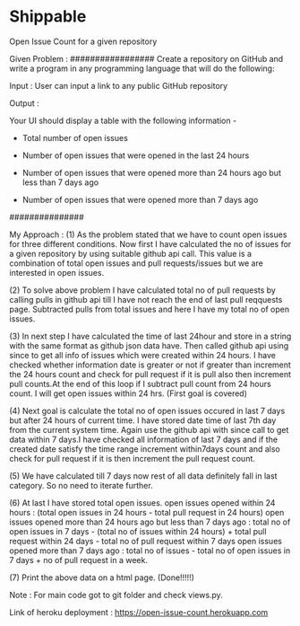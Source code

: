 # Shippable
Open Issue Count for a given repository

Given Problem : 
#################
Create a repository on GitHub and write a program in any programming language that will do the following: 

Input : User can input a link to any public GitHub repository

Output :

Your UI should display a table with the following information -

- Total number of open issues

- Number of open issues that were opened in the last 24 hours

- Number of open issues that were opened more than 24 hours ago but less than 7 days ago

- Number of open issues that were opened more than 7 days ago 

###############

My Approach :
(1) As the problem stated that we have to count open issues for three different conditions. Now first I have calculated the no of issues for a given repository by using suitable github api call. This value is a combination of total open issues and pull requests/issues but we are interested in open issues.

(2) To solve above problem I have calculated total no of pull requests by calling pulls in github api till I have not reach the end of last pull reqquests page. Subtracted pulls from total issues and here I have my total no of open issues.

(3) In next step I have calculated the time of last 24hour and store in a string with the same format as github json data have. Then called github api using since to get all info of issues which were created within 24 hours. I have checked whether information date is greater or not if greater than increment the 24 hours count and check for pull request if it is pull also then increment pull counts.At the end of this loop if I subtract pull count from 24 hours count. I will get open issues within 24 hrs. (First goal is covered)

(4) Next goal is calculate the total no of open issues occured in last 7 days but after 24 hours of current time. I have stored date time of last 7th day from the current system time. Again use the github api with since call to get data within 7 days.I have checked all information of last 7 days and if the created date satisfy the time range increment within7days count and also check for pull request if it is then increment the pull request count.

(5) We have calculated till 7 days now rest of all data definitely fall in last category. So no need to iterate further.

(6) At last I have stored total open issues.
    open issues opened within 24 hours : (total open issues in 24 hours - total pull request in 24 hours)
    open issues opened more than 24 hours ago but less than 7 days ago : total no of open issues in 7 days - (total no of        issues within 24 hours) + total pull request within 24 days - total no of pull request within 7 days
    open issues opened more than 7 days ago : total no of issues  - total no of open issues in 7 days + no of pull request in     a week.

(7) Print the above data on a html page. (Done!!!!!)
 
 Note : For main code got to git folder and  check views.py. 
         
Link of heroku deployment : https://open-issue-count.herokuapp.com
